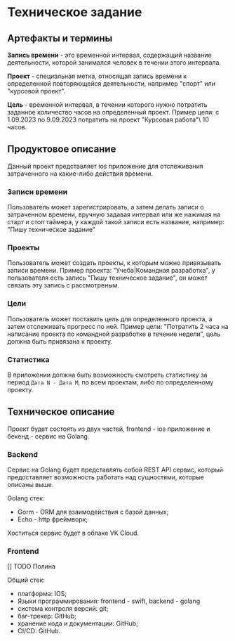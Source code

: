 # Техническое задание
## Артефакты и термины

**Запись времени** - это временной интервал, содержащий название деятельности, которой занимался человек в течении этого интервала.

**Проект** - специальная метка, относящая запись времени к определенной повторяющейся деятельности, например "спорт" или "курсовой проект".

**Цель** - временной интервал, в течении которого нужно потратить заданное количество часов на определенный проект. Пример цели: с 1.09.2023 по 9.09.2023 потратить на проект "Курсовая работа"\ 10 часов.


## Продуктовое описание
Данный проект представляет ios приложение для отслеживания затраченного на какие-либо действия времени.

### Записи времени
Пользователь может зарегистрировать, а затем делать записи о затраченном времени, вручную задавая интервал или же нажимая на старт и стоп таймера, у каждой такой записи есть название, например: "Пишу техническое задание"

### Проекты
Пользователь может создать проекты, к которым можно привязывать записи времени. Пример проекта: "Учеба|Командная разработка", у пользователя есть запись "Пишу техническое задание", он может связать эту запись с рассмотреным.

### Цели
Пользователь может поставить цель для определенного проекта, а затем отслеживать прогресс по ней. Пример цели: "Потратить 2 часа на написание проекта по командной разработке в течение недели", цель должна быть привязана к проекту.

### Статистика
В приложении должна быть возможность смотреть статистику за период `Дата N - Дата M`, по всем проектам, либо по определенному проекту.

## Техническое описание
Проект будет состоять из двух частей, frontend - ios приложение и бекенд - сервис на Golang.
### Backend
Сервис на Golang будет представлять собой REST API сервис, который предоставляет возможность работать над сущностями, которые описаны выше.

Golang стек:
- Gorm - ORM для взаимодействия с базой данных;
- Echo - http фреймворк;

Хоститься сервис будет в облаке VK Cloud.
### Frontend
[] TODO Полина

Общий стек:
- платформа: IOS;
- Языки программирования: frontend - swift, backend - golang
- система контроля версий: git;
- баг-трекер: GitHub;
- хранение кода и документации: GitHub;
- CI/CD: GitHub.



